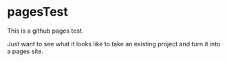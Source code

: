 # pagesTest

This is a github pages test.

Just want to see what it looks like to take an existing project and turn it into a pages site.
